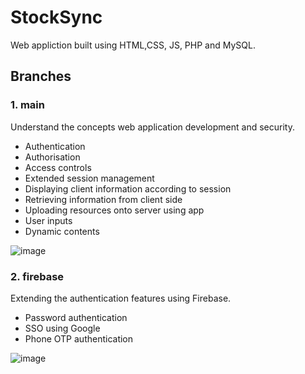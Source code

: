 # StockSync
Web appliction built using HTML,CSS, JS, PHP and MySQL.

## Branches

### 1. main
Understand the concepts web application development and security.
- Authentication
- Authorisation
- Access controls
- Extended session management
- Displaying client information according to session
- Retrieving information from client side
- Uploading resources onto server using app
- User inputs
- Dynamic contents

![image](https://github.com/user-attachments/assets/66883264-7522-45cd-aacf-7405ac090038)

### 2. firebase
Extending the authentication features using Firebase.
- Password authentication
- SSO using Google
- Phone OTP authentication

![image](https://github.com/user-attachments/assets/7e4cd77e-4b41-4524-ad94-fadd704aa7bc)
